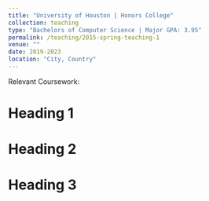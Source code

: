 ```yaml
---
title: "University of Houston | Honors College"
collection: teaching
type: "Bachelors of Computer Science | Major GPA: 3.95"
permalink: /teaching/2015-spring-teaching-1
venue: ""
date: 2019-2023
location: "City, Country"
---
```


Relevant Coursework:

Heading 1
======

Heading 2
======

Heading 3
======

